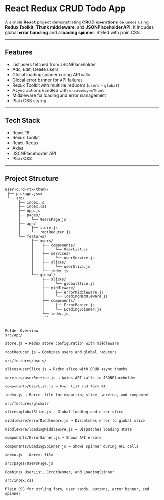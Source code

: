 # React Redux CRUD Todo App

A simple **React** project demonstrating **CRUD operations** on users using **Redux Toolkit**, **Thunk middleware**, and **JSONPlaceholder API**. It includes global **error handling** and a **loading spinner**. Styled with plain CSS.

---

## Features

- List users fetched from JSONPlaceholder
- Add, Edit, Delete users
- Global loading spinner during API calls
- Global error banner for API failures
- Redux Toolkit with multiple reducers (`users` + `global`)
- Async actions handled with `createAsyncThunk`
- Middleware for loading and error management
- Plain CSS styling

---

## Tech Stack

- React 18
- Redux Toolkit
- React-Redux
- Axios
- JSONPlaceholder API
- Plain CSS

---

## Project Structure

```text
user-curd-rtk-thunk/
 ├── package.json
 └── src/
      ├── index.js
      ├── index.css
      ├── App.js
      ├── pages/
      │     └── UsersPage.js
      ├── app/
      │     ├── store.js
      │     └── rootReducer.js
      └── features/
            ├── users/
            │    ├── components/
            │    │     └── UserList.js
            │    ├── services/
            │    │     └── userService.js
            │    ├── slices/
            │    │     └── userSlice.js
            │    └── index.js
            └── global/
                 ├── slices/
                 │     └── globalSlice.js
                 ├── middleware/
                 │     ├── errorMiddleware.js
                 │     └── loadingMiddleware.js
                 ├── components/
                 │     ├── ErrorBanner.js
                 │     └── LoadingSpinner.js
                 └── index.js
                 ```


Folder Overview
src/app/

store.js → Redux store configuration with middleware

rootReducer.js → Combines users and global reducers

src/features/users/

slices/userSlice.js → Redux slice with CRUD async thunks

services/userService.js → Axios API calls to JSONPlaceholder

components/UserList.js → User list and form UI

index.js → Barrel file for exporting slice, service, and component

src/features/global/

slices/globalSlice.js → Global loading and error slice

middleware/errorMiddleware.js → Dispatches error to global slice

middleware/loadingMiddleware.js → Dispatches loading state

components/ErrorBanner.js → Shows API errors

components/LoadingSpinner.js → Shows spinner during API calls

index.js → Barrel file

src/pages/UsersPage.js

Combines UserList, ErrorBanner, and LoadingSpinner

src/index.css

Plain CSS for styling form, user cards, buttons, error banner, and spinner
